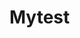 # Mytest
<!DOCTYPE html>
<html>
<head>
  <meta charset="utf-8">
  <script src="../fetch.js"></script>
</head>
<body>
  <script>
    var result = fetch('https://api.github.com')
    result.then(function(response) {
      console.log('response', response)
      console.log('header', response.headers.get('Content-Type'))
      return response.text()
    }).then(function(text) {
      console.log('got text', text)
    }).catch(function(ex) {
      console.log('failed', ex)
    })
  </script>
</body>
</html>
